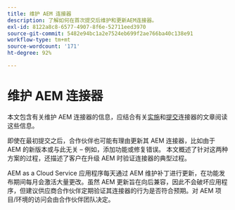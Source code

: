 ```yaml
---
title: 维护 AEM 连接器
description: 了解如何在首次提交后维护和更新AEM连接器。
exl-id: 8122a8c8-6577-4907-8f6e-52711eed3970
source-git-commit: 5482e94bc1a2e7524eb699f2ae766ba40c138e91
workflow-type: tm+mt
source-wordcount: '171'
ht-degree: 92%

---
```


维护 AEM 连接器
============================

本文包含有关维护 AEM 连接器的信息，应结合有关[实施](implement.md)和[提交](submit.md)连接器的文章阅读这些信息。

即使在最初提交之后，合作伙伴也可能有理由更新其 AEM 连接器，比如由于 AEM 的新版本或与此无关 – 例如，添加功能或修复错误。 本文概述了针对这两种方案的过程，还描述了客户在升级 AEM 时验证连接器的典型过程。

AEM as a Cloud Service 应用程序每天通过 AEM 维护补丁进行更新，在功能发布期间每月会激活大量更改。虽然 AEM 更新旨在向后兼容，因此不会破坏应用程序，但建议供应商合作伙伴定期验证其连接器的行为是否符合预期。对 AEM 项目/环境的访问会由合作伙伴团队决定。

